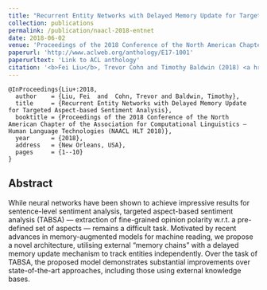 ```yaml
---
title: "Recurrent Entity Networks with Delayed Memory Update for Targeted Aspect-based Sentiment Analysis"
collection: publications
permalink: /publication/naacl-2018-entnet
date: 2018-06-02
venue: 'Proceedings of the 2018 Conference of the North American Chapter of the Association for Computational Linguistics – Human Language Technologies (NAACL HLT 2018)'
paperurl: 'http://www.aclweb.org/anthology/E17-1001'
paperurltext: 'Link to ACL anthology'
citation: '<b>Fei Liu</b>, Trevor Cohn and Timothy Baldwin (2018) <a href="http://liufly.github.io/files/papers/naaclhtl-2018.pdf"><u>Recurrent Entity Networks with Delayed Memory Update for Targeted Aspect-based Sentiment Analysis</u></a>, In <i>Proceedings of the 2018 Conference of the North American Chapter of the Association for Computational Linguistics – Human Language Technologies (NAACL HLT 2018)</i>, New Orleans, USA.'
---
```


```
@InProceedings{Liu+:2018,
  author    = {Liu, Fei  and  Cohn, Trevor and Baldwin, Timothy},
  title     = {Recurrent Entity Networks with Delayed Memory Update for Targeted Aspect-based Sentiment Analysis},
  booktitle = {Proceedings of the 2018 Conference of the North American Chapter of the Association for Computational Linguistics – Human Language Technologies (NAACL HLT 2018)},
  year      = {2018},
  address   = {New Orleans, USA},
  pages     = {1--10}
}
```

## Abstract
While neural networks have been shown to achieve impressive results for sentence-level sentiment analysis, targeted aspect-based sentiment analysis (TABSA) — extraction of fine-grained opinion polarity w.r.t. a pre-defined set of aspects — remains a difficult task. Motivated by recent advances in memory-augmented models for machine reading, we propose a novel architecture, utilising external “memory chains” with a delayed memory update mechanism to track entities independently. Over the task of TABSA, the proposed model demonstrates substantial improvements over state-of-the-art approaches, including those using external knowledge bases.